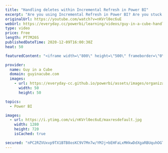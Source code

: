 ```yaml
---
title: "Handling deletes within Incremental Refresh in Power BI"
excerpt: "Are you using Incremental Refresh in Power BI? Are you stuck with how to handle deletes? Patrick has a great technique you can use to not only handle deletes, but also more easily handle updates with your partitions.  Download sample: https://guyinacu.be/handledeletessample  📢 Become a member: https://guyinacu.be/membership"
originalUrl: https://youtube.com/watch?v=nKVrl0ec6uE
webUrl: https://everyday.cc/powerbi/learning/videos/guy-in-a-cube-handling-deletes-within-incremental-refresh-in-power-bi/
type: video
price: Free
length: PT7M26S
publishedDateTime: 2020-12-09T16:00:30Z
heat: 50

featuredContent: "<iframe width=\"800\" height=\"500\" frameborder=\"0\" src=\"https://www.youtube.com/embed/nKVrl0ec6uE\" allow=\"accelerometer; autoplay; encrypted-media; gyroscope; picture-in-picture\" allowfullscreen></iframe>"

provider:
  name: Guy in a Cube
  domain: guyinacube.com
  images:
    - url: https://everyday-cc.github.io/powerbi/assets/images/organizations/guyinacube.com-50x50.jpg
      width: 50
      height: 50

topics:
  - Power BI

images:
  - url: https://i.ytimg.com/vi/nKVrl0ec6uE/maxresdefault.jpg
    width: 1280
    height: 720
    isCached: true

secured: "nPC2RZVUxvp9TX1BTB8osKC9V7Mn7w/YMJj+bEHFaLxMHkwDdXgaRBUquhOGTmu3v9dmlK+eEoWprJd87aDF4NRA/cfISz7L6xydmLu5/8aNRsXI6kWK9S7zIWRQh281b1i+0QlwxSrnvM4Q42ilxDEvgyCE8m01H65yW0ZRUcQxRCQQXAfHJAht50rpGV4wnQ6CxIv8OXVKpZYJOSJnxBuBvbZo7TbRqDOEISqjgN1xXTWCFdiAy3//zdHp+C1F2zgNqm5ObW2koHbu4YuL1fa1VpSPlMYpw2eipO5dU6BfJatNVouVNtIqxm7cDYBZwU/z/MwUGnybxKRoHcuJNb1KF4hUxcAdFj6humoLKLBcBhbuI59CaMa7x6ybQS5UAOCwH5fCBOTAvzy/HN3nNsh6Z7VOeCmiFqZYKMAUPRA=;Aaw30hDl6KkJBXyUf1BSTQ=="
---
```


